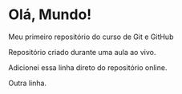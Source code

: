 # Olá, Mundo!
 Meu primeiro repositório do curso de Git e GitHub

Repositório criado durante uma aula ao vivo.

Adicionei essa linha direto do repositório online.

Outra linha.